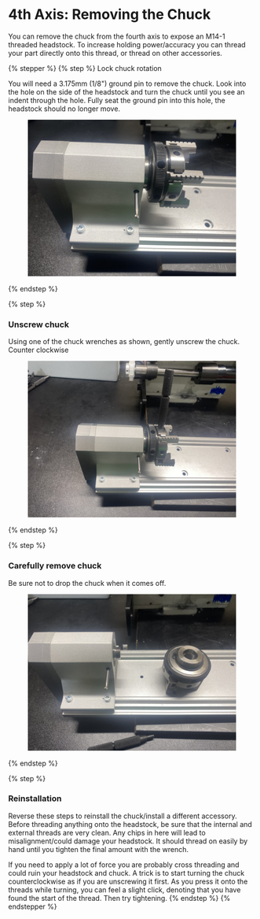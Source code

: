 # 4th Axis: Removing the Chuck

You can remove the chuck from the fourth axis to expose an M14-1 threaded headstock. To increase holding power/accuracy you can thread your part directly onto this thread, or thread on other accessories.

{% stepper %}
{% step %}
Lock chuck rotation

You will need a 3.175mm (1/8") ground pin to remove the chuck. Look into the hole on the side of the headstock and turn the chuck until you see an indent through the hole. Fully seat the ground pin into this hole, the headstock should no longer move.

<figure><img src="../.gitbook/assets/carvera4thaxischuck007.jpeg" alt=""><figcaption></figcaption></figure>
{% endstep %}

{% step %}
### Unscrew chuck

Using one of the chuck wrenches as shown, gently unscrew the chuck. Counter clockwise

<figure><img src="../.gitbook/assets/carvera4thaxischuck009.jpeg" alt=""><figcaption></figcaption></figure>
{% endstep %}

{% step %}
### Carefully remove chuck

Be sure not to drop the chuck when it comes off.

<figure><img src="../.gitbook/assets/carvera4thaxischuck000.jpeg" alt=""><figcaption></figcaption></figure>
{% endstep %}

{% step %}
### Reinstallation

Reverse these steps to reinstall the chuck/install a different accessory. Before threading anything onto the headstock, be sure that the internal and external threads are very clean. Any chips in here will lead to misalignment/could damage your headstock. It should thread on easily by hand until you tighten the final amount with the wrench.&#x20;

If you need to apply a lot of force you are probably cross threading and could ruin your headstock and chuck. A trick is to start turning the chuck counterclockwise as if you are unscrewing it first. As you press it onto the threads while turning, you can feel a slight click, denoting that you have found the start of the thread. Then try tightening.
{% endstep %}
{% endstepper %}

